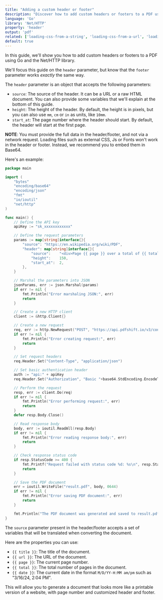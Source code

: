 ```yaml
---
title: "Adding a custom header or footer"
description: "Discover how to add custom headers or footers to a PDF using Go and the Net/HTTP library. This in-depth guide includes Go codes that you can easily follow and quickly generate documents with PDFShift's API."
language: 'Go'
library: 'Net/HTTP'
property: 'header'
output: 'pdf'
related: ['loading-css-from-a-string', 'loading-css-from-a-url', 'loading-javascript-from-a-string', 'loading-javascript-from-a-url']
default: true
---
```


In this guide, we'll show you how to add custom headers or footers to a PDF using Go and the Net/HTTP library.

We'll focus this guide on the `header` parameter, but know that the `footer` parameter works _exactly_ the same way.

The `header` parameter is an object that accepts the following parameters:

 * `source`: The source of the header. It can be a URL or a raw HTML document. You can also provide some variables that we'll explain at the bottom of this guide.
 * `height`: The height of the header. By default, the height is in pixels, but you can also use `mm`, `cm` or `in` as units, like `10mm`.
 * `start_at`: The page number where the header should start. By default, the header will start at the first page.


**NOTE**: You must provide the full data in the header/footer, and not via a network request. Loading files such as external CSS, Js or Fonts won't work in the header or footer.
Instead, we recommend you to embed them in Base64.

Here's an example:

```go
package main

import (
	"bytes"
	"encoding/base64"
	"encoding/json"
	"fmt"
	"io/ioutil"
	"net/http"
)

func main() {
	// Define the API key
	apiKey := "sk_xxxxxxxxxxxx"

	// Define the request parameters
	params := map[string]interface{}{
		"source": "https://en.wikipedia.org/wiki/PDF",
		"header": map[string]interface{}{
			"source":    "<div>Page {{ page }} over a total of {{ total }}. Made on {{ date }}</div>",
			"height":    150,
			"start_at":  2,
		},
	}

	// Marshal the parameters into JSON
	jsonParams, err := json.Marshal(params)
	if err != nil {
		fmt.Println("Error marshaling JSON:", err)
		return
	}

	// Create a new HTTP client
	client := &http.Client{}

	// Create a new request
	req, err := http.NewRequest("POST", "https://api.pdfshift.io/v3/convert/pdf", bytes.NewBuffer(jsonParams))
	if err != nil {
		fmt.Println("Error creating request:", err)
		return
	}

	// Set request headers
	req.Header.Set("Content-Type", "application/json")

	// Set basic authentication header
	auth := "api:" + apiKey
	req.Header.Set("Authorization", "Basic "+base64.StdEncoding.EncodeToString([]byte(auth)))

	// Perform the request
	resp, err := client.Do(req)
	if err != nil {
		fmt.Println("Error performing request:", err)
		return
	}
	defer resp.Body.Close()

	// Read response body
	body, err := ioutil.ReadAll(resp.Body)
	if err != nil {
		fmt.Println("Error reading response body:", err)
		return
	}

	// Check response status code
	if resp.StatusCode >= 400 {
		fmt.Printf("Request failed with status code %d: %s\n", resp.StatusCode, string(body))
		return
	}

	// Save the PDF document
	err = ioutil.WriteFile("result.pdf", body, 0644)
	if err != nil {
		fmt.Println("Error saving PDF document:", err)
		return
	}

	fmt.Println("The PDF document was generated and saved to result.pdf")
}
```

The `source` parameter present in the header/footer accepts a set of variables that will be translated when converting the document.

Here are the properties you can use:

 * `{{ title }}`: The title of the document.
 * `{{ url }}`: The URL of the document.
 * `{{ page }}`: The current page number.
 * `{{ total }}`: The total number of pages in the document.
 * `{{ date }}`: The current date in the format `M/D/YY-H:MM am/pm` such as "3/16/24, 2:04 PM".


This will allow you to generate a document that looks more like a printable version of a website, with page number and customized header and footer.